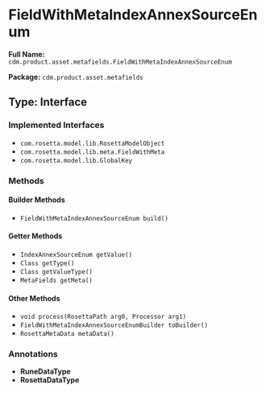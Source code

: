 # FieldWithMetaIndexAnnexSourceEnum

**Full Name:** `cdm.product.asset.metafields.FieldWithMetaIndexAnnexSourceEnum`

**Package:** `cdm.product.asset.metafields`

## Type: Interface

### Implemented Interfaces

- `com.rosetta.model.lib.RosettaModelObject`
- `com.rosetta.model.lib.meta.FieldWithMeta`
- `com.rosetta.model.lib.GlobalKey`

### Methods

#### Builder Methods

- `FieldWithMetaIndexAnnexSourceEnum build()`

#### Getter Methods

- `IndexAnnexSourceEnum getValue()`
- `Class getType()`
- `Class getValueType()`
- `MetaFields getMeta()`

#### Other Methods

- `void process(RosettaPath arg0, Processor arg1)`
- `FieldWithMetaIndexAnnexSourceEnumBuilder toBuilder()`
- `RosettaMetaData metaData()`

### Annotations

- **RuneDataType**
- **RosettaDataType**

